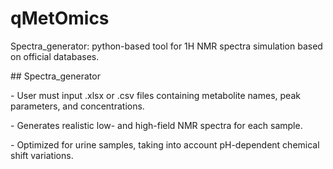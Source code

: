 # qMetOmics



Spectra\_generator: python-based tool for 1H NMR spectra simulation based on official databases. 



\## Spectra\_generator

\- User must input .xlsx or .csv files containing metabolite names, peak parameters, and concentrations.



\- Generates realistic low- and high-field NMR spectra for each sample.



\- Optimized for urine samples, taking into account pH-dependent chemical shift variations.

